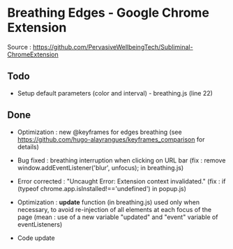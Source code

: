 # Breathing Edges - Google Chrome Extension

Source : https://github.com/PervasiveWellbeingTech/Subliminal-ChromeExtension

## Todo

- Setup default parameters (color and interval) - breathing.js (line 22)

## Done

- Optimization : new @keyframes for edges breathing (see https://github.com/hugo-alayrangues/keyframes_comparison for details)

- Bug fixed : breathing interruption when clicking on URL bar (fix : remove
 window.addEventListener('blur', unfocus); in breathing.js)
 
- Error corrected : "Uncaught Error: Extension context invalidated." (fix : if (typeof chrome.app.isInstalled!=='undefined')
in popup.js)

- Optimization : **update** function (in breathing.js) used only when necessary, to avoid re-injection of all elements at 
each focus of the page (mean : use of a new variable "updated" and "event" variable of eventListeners)

- Code update
